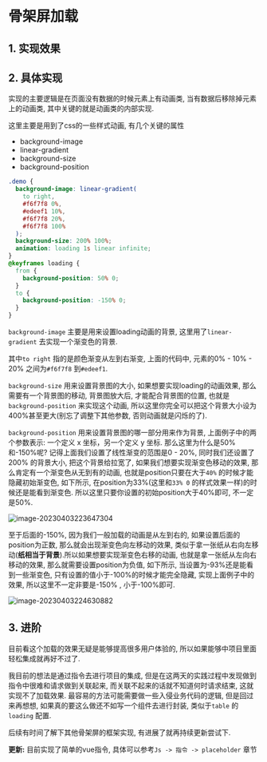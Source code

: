 # 骨架屏加载

## 1. 实现效果
<Placeholder />



## 2. 具体实现
实现的主要逻辑是在页面没有数据的时候元素上有动画类, 当有数据后移除掉元素上的动画类, 其中关键的就是动画类的内部实现.

这里主要是用到了css的一些样式动画, 有几个关键的属性

- background-image
- linear-gradient
- background-size
- background-position

```css
.demo {
  background-image: linear-gradient(
    to right,
    #f6f7f8 0%,
    #edeef1 10%,
    #f6f7f8 20%,
    #f6f7f8 100%
  );
  background-size: 200% 100%;
  animation: loading 1s linear infinite;
}
@keyframes loading {
  from {
    background-position: 50% 0;
  }
  to {
    background-position: -150% 0;
  }
}
```
`background-image` 主要是用来设置loading动画的背景, 这里用了`linear-gradient` 去实现一个渐变色的背景.

其中`to right` 指的是颜色渐变从左到右渐变, 上面的代码中, 元素的0% - 10% - 20% 之间为`#f6f7f8` 到`#edeef1`.

`background-size` 用来设置背景图的大小, 如果想要实现loading的动画效果, 那么需要有一个背景图的移动, 背景图放大后, 才能配合背景图的位置, 也就是`background-position` 来实现这个动画, 所以这里你完全可以把这个背景大小设为400%甚至更大(别忘了调整下其他参数, 否则动画就是闪烁的了).  

`background-position` 用来设置背景图的哪一部分用来作为背景, 上面例子中的两个参数表示: 一个定义 x 坐标，另一个定义 y 坐标. 那么这里为什么是50%和-150%呢? 记得上面我们设置了线性渐变的范围是0 - 20%, 同时我们还设置了200% 的背景大小, 把这个背景给拉宽了, 如果我们想要实现渐变色移动的效果, 那么肯定有一个渐变色从无到有的动画, 也就是position只要在大于`40%` 的时候才能隐藏初始渐变色, 如下所示, 在position为33%(这里和`33% 0` 的样式效果一样)的时候还是能看到渐变色. 所以这里只要你设置的初始position大于40%即可, 不一定是50%.

![image-20230403223647304](https://cdn.jsdelivr.net/gh/scattter/blogweb/images/image-20230403223647304.png)

至于后面的-150%, 因为我们一般加载的动画是从左到右的, 如果设置后面的position为正数, 那么就会出现渐变色向左移动的效果, 类似于拿一张纸从右向左移动(**纸相当于背景**).所以如果想要实现渐变色右移的动画, 也就是拿一张纸从左向右移动的效果, 那么就需要设置position为负值, 如下所示, 当设置为-93%还是能看到一些渐变色, 只有设置的值小于-100%的时候才能完全隐藏, 实现上面例子中的效果, 所以这里不一定非要是-150% , 小于-100%即可.

![image-20230403224630882](https://cdn.jsdelivr.net/gh/scattter/blogweb/images/image-20230403224630882.png)



## 3. 进阶

目前看这个加载的效果无疑是能够提高很多用户体验的, 所以如果能够中项目里面轻松集成就再好不过了.

我目前的想法是通过指令去进行项目的集成, 但是在这两天的实践过程中发现做到指令中很难和请求做到关联起来, 而关联不起来的话就不知道何时请求结束, 这就实现不了加载效果. 最容易的方法可能需要做一些入侵业务代码的逻辑, 但是回过来再想想, 如果真的要这么做还不如写一个组件去进行封装, 类似于`table` 的`loading` 配置.

后续有时间了解下其他骨架屏的框架实现, 有进展了就再持续更新尝试下.


**更新:** 
目前实现了简单的vue指令, 具体可以参考`Js -> 指令 -> placeholder` 章节


<script setup>
import Placeholder from './viewComponent/Placeholder/index.vue'
</script>